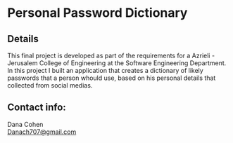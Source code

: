
# Personal Password Dictionary 

## Details
This final project is developed as part of the requirements for a Azrieli - Jerusalem College of Engineering at the Software Engineering Department.
In this project I built an application that creates a dictionary of likely passwords that a person whould use, based on his personal details that collected from social medias.

## Contact info: <br>
Dana Cohen <br>
Danach707@gmail.com
